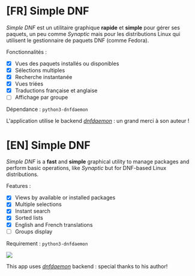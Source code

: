 # [FR] Simple DNF

*Simple DNF* est un utilitaire graphique **rapide** et **simple** pour gérer ses
paquets, un peu comme *Synaptic* mais pour les distributions Linux qui utilisent
le gestionnaire de paquets DNF (comme Fedora).

Fonctionnalités :

- [x] Vues des paquets installés ou disponibles
- [x] Sélections multiples
- [x] Recherche instantanée
- [x] Vues triées
- [x] Traductions française et anglaise
- [ ] Affichage par groupe

Dépendance : `python3-dnfdaemon`

 L'application utilise le backend *[dnfdaemon](https://github.com/manatools/dnfdaemon)* : un grand merci à son auteur !

# [EN] Simple DNF

*Simple DNF* is a **fast** and **simple** graphical utility to manage packages and perform basic operations, like *Synaptic* but for DNF-based Linux distributions.

Features :

- [x] Views by available or installed packages
- [x] Multiple selections
- [x] Instant search
- [x] Sorted lists
- [x] English and French translations
- [ ] Groups display

Requirement : `python3-dnfdaemon`

![](https://hyakosm.net/images_blog/simple_dnf.png)

 This app uses *[dnfdaemon](https://github.com/manatools/dnfdaemon)* backend : special thanks to his author!